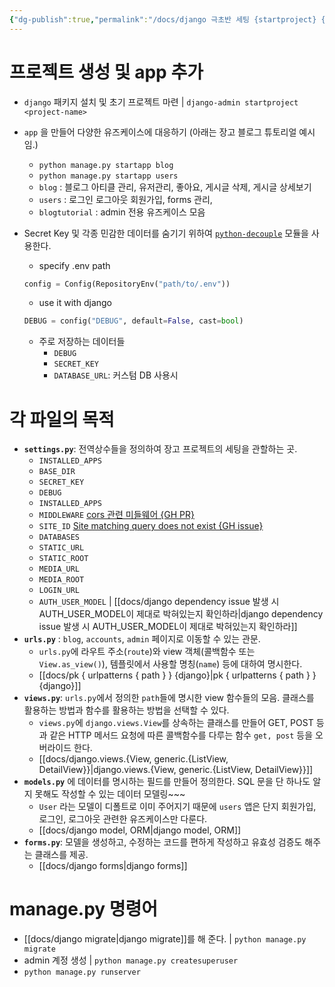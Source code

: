 ```yaml
---
{"dg-publish":true,"permalink":"/docs/django 극초반 세팅 {startproject} {startapp} {manage.py} {settings.py, urls.py, models.py, forms.py}/","title":"django 극초반 세팅 {startproject} {startapp} {manage.py} {settings.py, urls.py, models.py, forms.py}"}
---
```



# 프로젝트 생성 및 app 추가

- `django` 패키지 설치 및 초기 프로젝트 마련 | `django-admin startproject <project-name>` 
- `app` 을 만들어 다양한 유즈케이스에 대응하기  (아래는 장고 블로그 튜토리얼 예시임.)
	- `python manage.py startapp blog` 
	- `python manage.py startapp users`
	- `blog` : 블로그 아티클 관리, 유저관리, 좋아요, 게시글 삭제, 게시글 상세보기
	- `users` : 로그인 로그아웃 회원가입, forms 관리, 
	- `blogtutorial` : admin 전용 유즈케이스 모음
- Secret Key 및 각종 민감한 데이터를 숨기기 위하여 [`python-decouple`](https://github.com/HBNetwork/python-decouple) 모듈을 사용한다.

	- specify .env path

	```python
	config = Config(RepositoryEnv("path/to/.env"))
	```

	- use it with django

	```python
	DEBUG = config("DEBUG", default=False, cast=bool)
	```

	- 주로 저장하는 데이터들
		- `DEBUG`
		- `SECRET_KEY`
		- `DATABASE_URL`: 커스텀 DB 사용시

# 각 파일의 목적

- **`settings.py`**: 전역상수들을 정의하여 장고 프로젝트의 세팅을 관할하는 곳. 
	- `INSTALLED_APPS`
	- `BASE_DIR`
	- `SECRET_KEY`
	- `DEBUG`
	- `INSTALLED_APPS`
	- `MIDDLEWARE` [cors 관련 미들웨어 {GH PR}](https://github.com/ESTsoft-Book-Project/bookstore/pull/137)
	- `SITE_ID` [Site matching query does not exist {GH issue}](https://github.com/ESTsoft-Book-Project/bookstore/issues/63#issuecomment-1610864033)
	- `DATABASES`
	- `STATIC_URL`
	- `STATIC_ROOT`
	- `MEDIA_URL`
	- `MEDIA_ROOT`
	- `LOGIN_URL`
	- `AUTH_USER_MODEL` | [[docs/django dependency issue 발생 시 AUTH_USER_MODEL이 제대로 박혀있는지 확인하라\|django dependency issue 발생 시 AUTH_USER_MODEL이 제대로 박혀있는지 확인하라]]
- **`urls.py`** : `blog`, `accounts`, `admin` 페이지로 이동할 수 있는 관문.
	- `urls.py`에 라우트 주소(`route`)와 view 객체(콜백함수 또는 `View.as_view()`), 템플릿에서 사용할 명칭(`name`) 등에 대하여 명시한다. 
	- [[docs/pk { urlpatterns { path } } {django}\|pk { urlpatterns { path } } {django}]]
- **`views.py`**: `urls.py`에서 정의한 `path`들에 명시한 view 함수들의 모음. 클래스를 활용하는 방법과 함수를 활용하는 방법을 선택할 수 있다.
	- `views.py`에 `django.views.View`를 상속하는 클래스를 만들어 GET, POST 등과 같은 HTTP 메서드 요청에 따른 콜백함수를 다루는 함수 `get, post` 등을 오버라이드 한다.
	- [[docs/django.views.{View, generic.{ListView, DetailView}}\|django.views.{View, generic.{ListView, DetailView}}]]
- **`models.py`** 에 데이터를 명시하는 필드를 만들어 정의한다. SQL 문을 단 하나도 알지 못해도 작성할 수 있는 데이터 모델링~~~ 
	- `User` 라는 모델이 디폴트로 이미 주어지기 때문에 `users` 앱은 단지 회원가입, 로그인, 로그아웃 관련한 유즈케이스만 다룬다. 
	- [[docs/django model, ORM\|django model, ORM]] 
- **`forms.py`**: 모델을 생성하고, 수정하는 코드를 편하게 작성하고 유효성 검증도 해주는 클래스를 제공.
	- [[docs/django forms\|django forms]]

# manage.py 명령어

- [[docs/django migrate\|django migrate]]를 해 준다. | `python manage.py migrate`
- admin 계정 생성 | `python manage.py createsuperuser`
- `python manage.py runserver`
